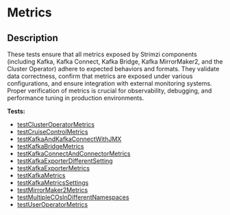 # **Metrics**

## Description

These tests ensure that all metrics exposed by Strimzi components (including Kafka, Kafka Connect, Kafka Bridge, Kafka MirrorMaker2, and the Cluster Operator) adhere to expected behaviors and formats. 
They validate data correctness, confirm that metrics are exposed under various configurations, and ensure integration with external monitoring systems. 
Proper verification of metrics is crucial for observability, debugging, and performance tuning in production environments.


<!-- generated part -->
**Tests:**
- [testClusterOperatorMetrics](../io.strimzi.systemtest.metrics.MetricsST.md)
- [testCruiseControlMetrics](../io.strimzi.systemtest.metrics.MetricsST.md)
- [testKafkaAndKafkaConnectWithJMX](../io.strimzi.systemtest.metrics.JmxST.md)
- [testKafkaBridgeMetrics](../io.strimzi.systemtest.metrics.MetricsST.md)
- [testKafkaConnectAndConnectorMetrics](../io.strimzi.systemtest.metrics.MetricsST.md)
- [testKafkaExporterDifferentSetting](../io.strimzi.systemtest.metrics.MetricsST.md)
- [testKafkaExporterMetrics](../io.strimzi.systemtest.metrics.MetricsST.md)
- [testKafkaMetrics](../io.strimzi.systemtest.metrics.MetricsST.md)
- [testKafkaMetricsSettings](../io.strimzi.systemtest.metrics.MetricsST.md)
- [testMirrorMaker2Metrics](../io.strimzi.systemtest.metrics.MetricsST.md)
- [testMultipleCOsInDifferentNamespaces](../io.strimzi.systemtest.operators.MultipleClusterOperatorsST.md)
- [testUserOperatorMetrics](../io.strimzi.systemtest.metrics.MetricsST.md)
